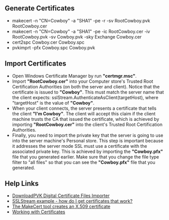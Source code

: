Generate Certificates
------------
- makecert -n "CN=Cowboy" -a "SHA1" -pe -r -sv RootCowboy.pvk RootCowboy.cer
- makecert -n "CN=Cowboy" -a "SHA1" -pe -ic RootCowboy.cer -iv RootCowboy.pvk -sv Cowboy.pvk -sky Exchange Cowboy.cer
- cert2spc Cowboy.cer Cowboy.spc
- pvkimprt -pfx Cowboy.spc Cowboy.pvk

Import Certificates
------------
- Open Windows Certificate Manager by run **"certmgr.msc"**.
- Import **"RootCowboy.cer"** into your Computer store's Trusted Root Certification Authorities (on both the server and client). Notice that the certificate is issued to **"Cowboy"**. This must match the server name that the client expects: sslStream.AuthenticateAsClient(targetHost), where "targetHost" is the value of **"Cowboy"**.
- When your client connects, the server presents a certificate that tells the client **"I'm Cowboy"**. The client will accept this claim if the client machine trusts the CA that issued the certificate, which is achieved by importing **"RootCowboy.cer"** into the client's Trusted Root Certification Authorities.
- Finally, you need to import the private key that the server is going to use into the server machine's Personal store. This step is important because it addresses the server mode SSL must use a certificate with the associated private key. This is achieved by importing the **"Cowboy.pfx"** file that you generated earlier. Make sure that you change the file type filter to "all files" so that you can see the **"Cowboy.pfx"** file that you generated.

Help Links
------------
- [DownloadPVK Digital Certificate Files Importer](https://www.microsoft.com/en-us/download/details.aspx?id=6563)
- [SSLStream example - how do I get certificates that work?](http://stackoverflow.com/questions/9982865/sslstream-example-how-do-i-get-certificates-that-work)
- [The MakeCert tool creates an X.509 certificate](https://msdn.microsoft.com/library/windows/desktop/aa386968.aspx)
- [Working with Certificates](https://msdn.microsoft.com/en-us/library/ms731899(v=vs.110).aspx)
